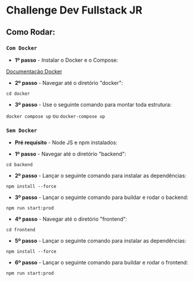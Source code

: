 # Challenge Dev Fullstack JR

## Como Rodar:

### `Com Docker`

- <strong>1º passo</strong> - Instalar o Docker e o Compose:

<a href="https://docs.docker.com/">Documentação Docker</a>

- <strong>2º passo</strong> - Navegar até o diretório "docker":

`cd docker`

- <strong>3º passo</strong> - Use o seguinte comando para montar toda estrutura:

`docker compose up` ou `docker-compose up`

### `Sem Docker`

- <strong>Pré requisito</strong> - Node JS e npm instalados:

- <strong>1º passo</strong> - Navegar até o diretório "backend":

`cd backend`

- <strong>2º passo</strong> - Lançar o seguinte comando para instalar as dependências:

`npm install --force`

- <strong>3º passo</strong> - Lançar o seguinte comando para buildar e rodar o backend:

`npm run start:prod`

- <strong>4º passo</strong> - Navegar até o diretório "frontend":

`cd frontend`

- <strong>5º passo</strong> - Lançar o seguinte comando para instalar as dependências:

`npm install --force`

- <strong>6º passo</strong> - Lançar o seguinte comando para buildar e rodar o frontend:

`npm run start:prod`
